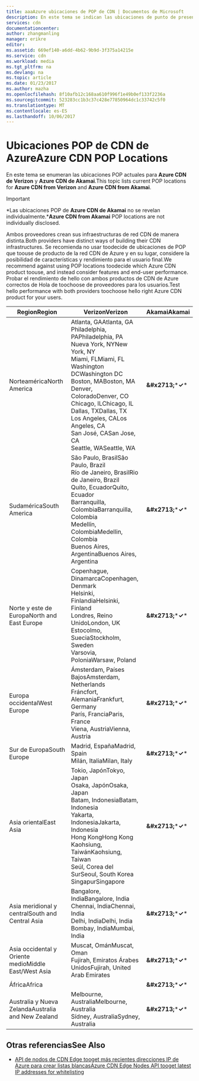 ```yaml
---
title: aaaAzure ubicaciones de POP de CDN | Documentos de Microsoft
description: En este tema se indican las ubicaciones de punto de presencia de la red CDN de Azure.
services: cdn
documentationcenter: 
author: zhangmanling
manager: erikre
editor: 
ms.assetid: 669ef140-a6dd-4b62-9b9d-3f375a14215e
ms.service: cdn
ms.workload: media
ms.tgt_pltfrm: na
ms.devlang: na
ms.topic: article
ms.date: 01/23/2017
ms.author: mazha
ms.openlocfilehash: 8f10afb12c168aa610f996f1e49b0ef133f2236a
ms.sourcegitcommit: 523283cc1b3c37c428e77850964dc1c33742c5f0
ms.translationtype: MT
ms.contentlocale: es-ES
ms.lasthandoff: 10/06/2017
---
```

# <a name="azure-cdn-pop-locations"></a><span data-ttu-id="db539-103">Ubicaciones POP de CDN de Azure</span><span class="sxs-lookup"><span data-stu-id="db539-103">Azure CDN POP Locations</span></span>
<span data-ttu-id="db539-104">En este tema se enumeran las ubicaciones POP actuales para **Azure CDN de Verizon** y **Azure CDN de Akamai**.</span><span class="sxs-lookup"><span data-stu-id="db539-104">This topic lists current POP locations for **Azure CDN from Verizon** and **Azure CDN from Akamai**.</span></span>

> [!IMPORTANT]
> <span data-ttu-id="db539-105">\*Las ubicaciones POP de **Azure CDN de Akamai** no se revelan individualmente.</span><span class="sxs-lookup"><span data-stu-id="db539-105">\***Azure CDN from Akamai** POP locations are not individually disclosed.</span></span>  
> 
> <span data-ttu-id="db539-106">Ambos proveedores crean sus infraestructuras de red CDN de manera distinta.</span><span class="sxs-lookup"><span data-stu-id="db539-106">Both providers have distinct ways of building their CDN infrastructures.</span></span>  <span data-ttu-id="db539-107">Se recomienda no usar toodecide de ubicaciones de POP que toouse de producto de la red CDN de Azure y en su lugar, considere la posibilidad de características y rendimiento para el usuario final.</span><span class="sxs-lookup"><span data-stu-id="db539-107">We recommend against using POP locations toodecide which Azure CDN product toouse, and instead consider features and end-user performance.</span></span>  <span data-ttu-id="db539-108">Probar el rendimiento de hello con ambos productos de CDN de Azure correctos de Hola de toochoose de proveedores para los usuarios.</span><span class="sxs-lookup"><span data-stu-id="db539-108">Test hello performance with both providers toochoose hello right Azure CDN product for your users.</span></span> 
> 
> 

| <span data-ttu-id="db539-109">Region</span><span class="sxs-lookup"><span data-stu-id="db539-109">Region</span></span> | <span data-ttu-id="db539-110">Verizon</span><span class="sxs-lookup"><span data-stu-id="db539-110">Verizon</span></span> | <span data-ttu-id="db539-111">Akamai</span><span class="sxs-lookup"><span data-stu-id="db539-111">Akamai</span></span> |
| --- | --- | --- |
| <span data-ttu-id="db539-112">Norteamérica</span><span class="sxs-lookup"><span data-stu-id="db539-112">North America</span></span> |<span data-ttu-id="db539-113">Atlanta, GA</span><span class="sxs-lookup"><span data-stu-id="db539-113">Atlanta, GA</span></span><br /><span data-ttu-id="db539-114">Philadelphia, PA</span><span class="sxs-lookup"><span data-stu-id="db539-114">Philadelphia, PA</span></span><br /><span data-ttu-id="db539-115">Nueva York, NY</span><span class="sxs-lookup"><span data-stu-id="db539-115">New York, NY</span></span><br /><span data-ttu-id="db539-116">Miami, FL</span><span class="sxs-lookup"><span data-stu-id="db539-116">Miami, FL</span></span><br /><span data-ttu-id="db539-117">Washington DC</span><span class="sxs-lookup"><span data-stu-id="db539-117">Washington DC</span></span><br /><span data-ttu-id="db539-118">Boston, MA</span><span class="sxs-lookup"><span data-stu-id="db539-118">Boston, MA</span></span><br /><span data-ttu-id="db539-119">Denver, Colorado</span><span class="sxs-lookup"><span data-stu-id="db539-119">Denver, CO</span></span><br /><span data-ttu-id="db539-120">Chicago, IL</span><span class="sxs-lookup"><span data-stu-id="db539-120">Chicago, IL</span></span><br /><span data-ttu-id="db539-121">Dallas, TX</span><span class="sxs-lookup"><span data-stu-id="db539-121">Dallas, TX</span></span><br /><span data-ttu-id="db539-122">Los Angeles, CA</span><span class="sxs-lookup"><span data-stu-id="db539-122">Los Angeles, CA</span></span><br /><span data-ttu-id="db539-123">San José, CA</span><span class="sxs-lookup"><span data-stu-id="db539-123">San Jose, CA</span></span><br /><span data-ttu-id="db539-124">Seattle, WA</span><span class="sxs-lookup"><span data-stu-id="db539-124">Seattle, WA</span></span> |<span data-ttu-id="db539-125">**&amp;#x2713;**\*</span><span class="sxs-lookup"><span data-stu-id="db539-125">**&#x2713;**\*</span></span> |
| <span data-ttu-id="db539-126">Sudamérica</span><span class="sxs-lookup"><span data-stu-id="db539-126">South America</span></span> |<span data-ttu-id="db539-127">São Paulo, Brasil</span><span class="sxs-lookup"><span data-stu-id="db539-127">São Paulo, Brazil</span></span><br /><span data-ttu-id="db539-128">Río de Janeiro, Brasil</span><span class="sxs-lookup"><span data-stu-id="db539-128">Rio de Janeiro, Brazil</span></span><br /><span data-ttu-id="db539-129">Quito, Ecuador</span><span class="sxs-lookup"><span data-stu-id="db539-129">Quito, Ecuador</span></span><br /><span data-ttu-id="db539-130">Barranquilla, Colombia</span><span class="sxs-lookup"><span data-stu-id="db539-130">Barranquilla, Colombia</span></span><br /><span data-ttu-id="db539-131">Medellín, Colombia</span><span class="sxs-lookup"><span data-stu-id="db539-131">Medellin, Colombia</span></span><br/><span data-ttu-id="db539-132">Buenos Aires, Argentina</span><span class="sxs-lookup"><span data-stu-id="db539-132">Buenos Aires, Argentina</span></span> |<span data-ttu-id="db539-133">**&amp;#x2713;**\*</span><span class="sxs-lookup"><span data-stu-id="db539-133">**&#x2713;**\*</span></span> |
| <span data-ttu-id="db539-134">Norte y este de Europa</span><span class="sxs-lookup"><span data-stu-id="db539-134">North and East Europe</span></span> |<span data-ttu-id="db539-135">Copenhague, Dinamarca</span><span class="sxs-lookup"><span data-stu-id="db539-135">Copenhagen, Denmark</span></span><br /><span data-ttu-id="db539-136">Helsinki, Finlandia</span><span class="sxs-lookup"><span data-stu-id="db539-136">Helsinki, Finland</span></span><br /><span data-ttu-id="db539-137">Londres, Reino Unido</span><span class="sxs-lookup"><span data-stu-id="db539-137">London, UK</span></span><br /><span data-ttu-id="db539-138">Estocolmo, Suecia</span><span class="sxs-lookup"><span data-stu-id="db539-138">Stockholm, Sweden</span></span><br /><span data-ttu-id="db539-139">Varsovia, Polonia</span><span class="sxs-lookup"><span data-stu-id="db539-139">Warsaw, Poland</span></span> |<span data-ttu-id="db539-140">**&amp;#x2713;**\*</span><span class="sxs-lookup"><span data-stu-id="db539-140">**&#x2713;**\*</span></span> |
| <span data-ttu-id="db539-141">Europa occidental</span><span class="sxs-lookup"><span data-stu-id="db539-141">West Europe</span></span> |<span data-ttu-id="db539-142">Ámsterdam, Países Bajos</span><span class="sxs-lookup"><span data-stu-id="db539-142">Amsterdam, Netherlands</span></span><br /><span data-ttu-id="db539-143">Fráncfort, Alemania</span><span class="sxs-lookup"><span data-stu-id="db539-143">Frankfurt, Germany</span></span><br /><span data-ttu-id="db539-144">París, Francia</span><span class="sxs-lookup"><span data-stu-id="db539-144">Paris, France</span></span><br /><span data-ttu-id="db539-145">Viena, Austria</span><span class="sxs-lookup"><span data-stu-id="db539-145">Vienna, Austria</span></span> |<span data-ttu-id="db539-146">**&amp;#x2713;**\*</span><span class="sxs-lookup"><span data-stu-id="db539-146">**&#x2713;**\*</span></span> |
| <span data-ttu-id="db539-147">Sur de Europa</span><span class="sxs-lookup"><span data-stu-id="db539-147">South Europe</span></span> |<span data-ttu-id="db539-148">Madrid, España</span><span class="sxs-lookup"><span data-stu-id="db539-148">Madrid, Spain</span></span><br /><span data-ttu-id="db539-149">Milán, Italia</span><span class="sxs-lookup"><span data-stu-id="db539-149">Milan, Italy</span></span> |<span data-ttu-id="db539-150">**&amp;#x2713;**\*</span><span class="sxs-lookup"><span data-stu-id="db539-150">**&#x2713;**\*</span></span> |
| <span data-ttu-id="db539-151">Asia oriental</span><span class="sxs-lookup"><span data-stu-id="db539-151">East Asia</span></span> |<span data-ttu-id="db539-152">Tokio, Japón</span><span class="sxs-lookup"><span data-stu-id="db539-152">Tokyo, Japan</span></span><br /><span data-ttu-id="db539-153">Osaka, Japón</span><span class="sxs-lookup"><span data-stu-id="db539-153">Osaka, Japan</span></span><br /><span data-ttu-id="db539-154">Batam, Indonesia</span><span class="sxs-lookup"><span data-stu-id="db539-154">Batam, Indonesia</span></span><br /><span data-ttu-id="db539-155">Yakarta, Indonesia</span><span class="sxs-lookup"><span data-stu-id="db539-155">Jakarta, Indonesia</span></span><br /><span data-ttu-id="db539-156">Hong Kong</span><span class="sxs-lookup"><span data-stu-id="db539-156">Hong Kong</span></span><br /><span data-ttu-id="db539-157">Kaohsiung, Taiwán</span><span class="sxs-lookup"><span data-stu-id="db539-157">Kaohsiung, Taiwan</span></span><br /><span data-ttu-id="db539-158">Seúl, Corea del Sur</span><span class="sxs-lookup"><span data-stu-id="db539-158">Seoul, South Korea</span></span><br /><span data-ttu-id="db539-159">Singapur</span><span class="sxs-lookup"><span data-stu-id="db539-159">Singapore</span></span> |<span data-ttu-id="db539-160">**&amp;#x2713;**\*</span><span class="sxs-lookup"><span data-stu-id="db539-160">**&#x2713;**\*</span></span> |
| <span data-ttu-id="db539-161">Asia meridional y central</span><span class="sxs-lookup"><span data-stu-id="db539-161">South and Central Asia</span></span> |<span data-ttu-id="db539-162">Bangalore, India</span><span class="sxs-lookup"><span data-stu-id="db539-162">Bangalore, India</span></span><br /><span data-ttu-id="db539-163">Chennai, India</span><span class="sxs-lookup"><span data-stu-id="db539-163">Chennai, India</span></span><br /><span data-ttu-id="db539-164">Delhi, India</span><span class="sxs-lookup"><span data-stu-id="db539-164">Delhi, India</span></span><br /><span data-ttu-id="db539-165">Bombay, India</span><span class="sxs-lookup"><span data-stu-id="db539-165">Mumbai, India</span></span> |<span data-ttu-id="db539-166">**&amp;#x2713;**\*</span><span class="sxs-lookup"><span data-stu-id="db539-166">**&#x2713;**\*</span></span> |
| <span data-ttu-id="db539-167">Asia occidental y Oriente medio</span><span class="sxs-lookup"><span data-stu-id="db539-167">Middle East/West Asia</span></span> |<span data-ttu-id="db539-168">Muscat, Omán</span><span class="sxs-lookup"><span data-stu-id="db539-168">Muscat, Oman</span></span> <br /> <span data-ttu-id="db539-169">Fujirah, Emiratos Árabes Unidos</span><span class="sxs-lookup"><span data-stu-id="db539-169">Fujirah, United Arab Emirates</span></span> |<span data-ttu-id="db539-170">**&amp;#x2713;**\*</span><span class="sxs-lookup"><span data-stu-id="db539-170">**&#x2713;**\*</span></span> |
| <span data-ttu-id="db539-171">África</span><span class="sxs-lookup"><span data-stu-id="db539-171">Africa</span></span> | |<span data-ttu-id="db539-172">**&amp;#x2713;**\*</span><span class="sxs-lookup"><span data-stu-id="db539-172">**&#x2713;**\*</span></span> |
| <span data-ttu-id="db539-173">Australia y Nueva Zelanda</span><span class="sxs-lookup"><span data-stu-id="db539-173">Australia and New Zealand</span></span> |<span data-ttu-id="db539-174">Melbourne, Australia</span><span class="sxs-lookup"><span data-stu-id="db539-174">Melbourne, Australia</span></span><br /><span data-ttu-id="db539-175">Sídney, Australia</span><span class="sxs-lookup"><span data-stu-id="db539-175">Sydney, Australia</span></span> |<span data-ttu-id="db539-176">**&amp;#x2713;**\*</span><span class="sxs-lookup"><span data-stu-id="db539-176">**&#x2713;**\*</span></span> |

## <a name="see-also"></a><span data-ttu-id="db539-177">Otras referencias</span><span class="sxs-lookup"><span data-stu-id="db539-177">See Also</span></span>
* [<span data-ttu-id="db539-178">API de nodos de CDN Edge tooget más recientes direcciones IP de Azure para crear listas blancas</span><span class="sxs-lookup"><span data-stu-id="db539-178">Azure CDN Edge Nodes API tooget latest IP addresses for whitelisting</span></span>](https://docs.microsoft.com/en-us/rest/api/cdn/edgenodes)

